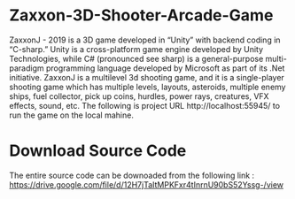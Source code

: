 # Zaxxon-3D-Shooter-Arcade-Game
ZaxxonJ - 2019 is a 3D game developed in “Unity” with backend coding in “C-sharp.” Unity is
a cross-platform game engine developed by Unity Technologies, while C# (pronounced see
sharp) is a general-purpose multi-paradigm programming language developed by Microsoft
as part of its .Net initiative.
ZaxxonJ is a multilevel 3d shooting game, and it is a single-player shooting game which has
multiple levels, layouts, asteroids, multiple enemy ships, fuel collector, pick up coins,
hurdles, power rays, creatures, VFX effects, sound, etc.
The following is project URL http://localhost:55945/ to run the game on the local mahine.

# Download Source Code
The entire source code can be downoaded from the following link : <br/>
https://drive.google.com/file/d/12H7jTaItMPKFxr4tInrnU90bS52Yssg-/view

